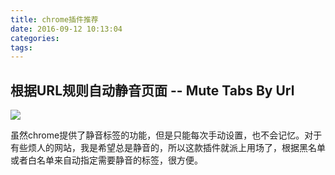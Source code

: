 ```yaml
---
title: chrome插件推荐
date: 2016-09-12 10:13:04
categories:
tags:
---
```


## 根据URL规则自动静音页面 -- Mute Tabs By Url

![](/img/tools/mute-tab-by-url.png)

虽然chrome提供了静音标签的功能，但是只能每次手动设置，也不会记忆。对于有些烦人的网站，我是希望总是静音的，所以这款插件就派上用场了，根据黑名单或者白名单来自动指定需要静音的标签，很方便。